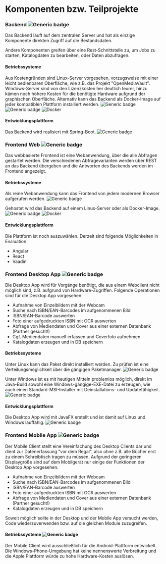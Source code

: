 # Komponenten bzw. Teilprojekte


### Backend ![Generic badge](https://img.shields.io/badge/Projektstatus-In_Entwicklung-yellow.svg)
Das Backend läuft auf dem zentralen Server und hat als einzige Komponente direkten Zugriff auf die Bestandsdaten.

Andere Komponenten greifen über eine Rest-Schnittstelle zu, um Jobs zu starten, Katalogdaten zu bearbeiten, oder Daten abzufragen.
#### Betriebssysteme
Aus Kostengründen sind Linux-Server vorgesehen, vorzugsweise mit einer leicht bedienbaren Oberfläche,
wie z.B. das Projekt "OpenMediaVault". Windows-Server sind von den Lizenzkosten her deutlich teurer, hinzu kämen noch
höhere Kosten für die benötigte Hardware aufgrund der graphischen Oberfläche.
Alternativ kann das Backend als Docker-Image auf jeder kompatiblen Plattform installiert werden.
![Generic badge](https://img.shields.io/badge/OS-Linux-green.svg?logo=linux)
![Generic badge](https://img.shields.io/badge/Package-deb-green.svg?logo=debian)
![Docker](https://badgen.net/badge/icon/docker?icon=docker&label)

#### Entwicklungsplattform
Das Backend wird realisiert mit Spring-Boot.
![Generic badge](https://img.shields.io/badge/Plattform-Spring_Boot-green.svg?logo=springboot)

### Frontend Web ![Generic badge](https://img.shields.io/badge/Projektstatus-In_Definition-red.svg)
Das webbasierte Frontend ist eine Webanwendung, über die alle Abfragen gestartet werden. Die verschiedenen Abfragevarianten werden
über REST an das Backend übergeben und die Antworten des Backends werden im Frontend angezeigt.
#### Betriebssysteme
Als reine Webanwendung kann das Frontend von jedem modernen Browser aufgerufen werden. ![Generic badge](https://img.shields.io/badge/OS-beliebig-green.svg?logo=googlechrome)

Gehostet wird das Backend auf einem Linux-Server oder als Docker-Image. ![Generic badge](https://img.shields.io/badge/Package-deb-green.svg?logo=debian)
![Docker](https://badgen.net/badge/icon/docker?icon=docker&label)

#### Entwicklungsplattform
Die Plattform ist noch auszuwählen. Derzeit sind folgende Möglichkeiten in Evaluation:
- Angular
- React
- Vaadin

### Frontend Desktop App ![Generic badge](https://img.shields.io/badge/Projektstatus-In_Definition-red.svg)
Die Desktop App wird für Vorgänge benötigt, die aus einem Webclient nicht möglich sind, z.B. aufgrund von Hardware-Zugriffen.
Folgende Operationen sind für die Desktop App vorgesehen:
- Aufnahme von Einzelbildern mit der Webcam
- Suche nach ISBN/EAN-Barcodes im aufgenommenen Bild
- ISBN/EAN-Barcode auswerten
- Foto einer aufgedruckten ISBN mit OCR auswerten
- Abfrage von Mediendaten und Cover aus einer externen Datenbank (Partner gesucht!)
- Ggf. Mediendaten manuell erfassen und Coverfoto aufnehmen.
- Katalogdaten erzeugen und in DB speichern

#### Betriebssysteme

Unter Linux kann das Paket direkt installiert werden.
Zu prüfen ist eine Verteilungsmöglichkeit über die gängigen Paketmanager. ![Generic badge](https://img.shields.io/badge/Package-deb-green.svg?logo=debian)

Unter Windows ist es mit heutigen Mitteln problemlos möglich, direkt im Java-Build sowohl eine Windows-gängige-EXE-Datei
zu erzeugen, wie auch einen Standard-MSI-Installer mit Deinstallations- und Updatefähigkeit. ![Generic badge](https://img.shields.io/badge/Package-MSI-green.svg?logo=windows)

#### Entwicklungsplattform
Die Desktop App wird mit JavaFX erstellt und ist damit auf Linux und Windows lauffähig. ![Generic badge](https://img.shields.io/badge/Plattform-Java_FX-green.svg)

### Frontend Mobile App ![Generic badge](https://img.shields.io/badge/Projektstatus-In_Definition-red.svg)
Der Mobile Client stellt eine Vereinfachung des Desktop Clients dar und dient zur Datenerfassung "vor dem Regal", also
ohne z.B. alle Bücher erst zu einem Schreibtisch tragen zu müssen. Aufgrund der geringeren Displaygröße sind auf dem
Mobilgerät nur einige der Funktionen der Desktop App vorgesehen.
- Aufnahme von Einzelbildern mit der Webcam
- Suche nach ISBN/EAN-Barcodes im aufgenommenen Bild
- ISBN/EAN-Barcode auswerten
- Foto einer aufgedruckten ISBN mit OCR auswerten
- Abfrage von Mediendaten und Cover aus einer externen Datenbank (Partner gesucht!)
- Katalogdaten erzeugen und in DB speichern

Soweit möglich sollte in der Desktop und der Mobile App versucht werden, Code wiederzuverwenden bzw. auf die gleichen
Module zuzugreifen.

#### Betriebssysteme ![Generic badge](https://img.shields.io/badge/OS-Android-green.svg?logo=android)
Der Mobile Client wird ausschließlich für die Android-Plattform entwickelt. Die Windows-Phone-Umgebung hat keine
nennenswerte Verbreitung und die Apple Plattform würde zu hohe Hardware-Kosten auslösen.
